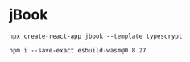 # jBook

`npx create-react-app jbook --template typescrypt`

`npm i --save-exact esbuild-wasm@0.8.27`
